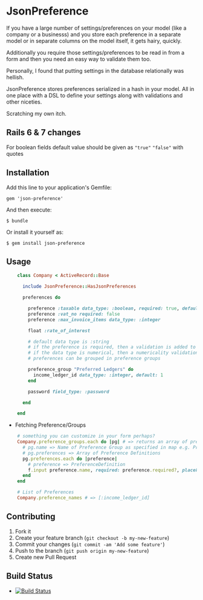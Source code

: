 # JsonPreference

If you have a large number of settings/preferences on your model
(like a company or a businesss) and you store each preference in
a separate model or in separate columns on the model itself, it
gets hairy, quickly.

Additionally you require those settings/preferences to be read in
from a form and then you need an easy way to validate them too.

Personally, I found that putting settings in the database relationally
was hellish.

JsonPreference stores preferences serialized in a hash in your model.
All in one place with a DSL to define your settings along with validations
and other niceties.

Scratching my own itch.

## Rails 6 & 7 changes

For boolean fields default value should be given as `"true"` `"false"` with quotes

## Installation

Add this line to your application's Gemfile:

    gem 'json-preference'

And then execute:

    $ bundle

Or install it yourself as:

    $ gem install json-preference

## Usage

````ruby
    class Company < ActiveRecord::Base

      include JsonPreference::HasJsonPreferences

      preferences do

        preference :taxable data_type: :boolean, required: true, default: "true"
        preference :vat_no required: false
        preference :max_invoice_items data_type: :integer

        float :rate_of_interest

        # default data type is :string
        # if the preference is required, then a validation is added to the model
        # if the data type is numerical, then a numericality validation is added
        # preferences can be grouped in preference groups

        preference_group "Preferred Ledgers" do
          income_ledger_id data_type: :integer, default: 1
        end

        password field_type: :password

      end

    end
````

* Fetching Preference/Groups

````ruby
    # something you can customize in your form perhaps?
    Company.preference_groups.each do |pg| # => returns an array of preference groups
      # pg.name => Name of Preference Group as specified in map e.g. Preferred Ledgers
      # pg.preferences => Array of Preference Definitions
      pg.preferences.each do |preference|
        # preference => PreferenceDefinition
        f.input preference.name, required: preference.required?, placeholder: preference.default, as: preference.field_type
      end
    end
````

````ruby
    # List of Preferences
    Company.preference_names # => [:income_ledger_id]
````

## Contributing

1. Fork it
2. Create your feature branch (`git checkout -b my-new-feature`)
3. Commit your changes (`git commit -am 'Add some feature'`)
4. Push to the branch (`git push origin my-new-feature`)
5. Create new Pull Request

## Build Status

* [![Build Status](https://travis-ci.org/asanghi/json-preference.svg?branch=master)](https://travis-ci.org/asanghi/json-preference)
